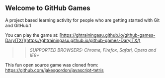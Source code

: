 ## Welcome to GitHub Games

A project based learning activity for people who are getting started with Git and GitHub.1

You can play the game at: [https://ghtrainingasu.github.io/github-games-DarylTX/](https://ghtrainingasu.github.io/github-games-DarylTX/)

>> _*SUPPORTED BROWSERS*: Chrome, Firefox, Safari, Opera and IE9+_

This fun open source game was cloned from: https://github.com/jakesgordon/javascript-tetris

